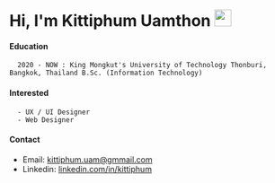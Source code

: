 # Hi, I'm Kittiphum Uamthon <img src="https://media.giphy.com/media/26Fxy3Iz1ari8oytO/giphy.gif" width="30px">

#### Education 
      2020 - NOW : King Mongkut's University of Technology Thonburi, Bangkok, Thailand B.Sc. (Information Technology)
      
#### Interested
      - UX / UI Designer
      - Web Designer
     
#### Contact
* Email: kittiphum.uam@gmmail.com
* Linkedin: [linkedin.com/in/kittiphum](https://www.linkedin.com/in/kittiphum)
